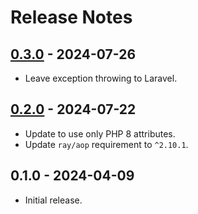 # Release Notes

## [0.3.0](https://github.com/ngmy/Laravel.Aop/compare/0.2.0...0.3.0) - 2024-07-26

- Leave exception throwing to Laravel.

## [0.2.0](https://github.com/ngmy/Laravel.Aop/compare/0.1.0...0.2.0) - 2024-07-22

- Update to use only PHP 8 attributes.
- Update `ray/aop` requirement to `^2.10.1`.

## 0.1.0 - 2024-04-09

- Initial release.
